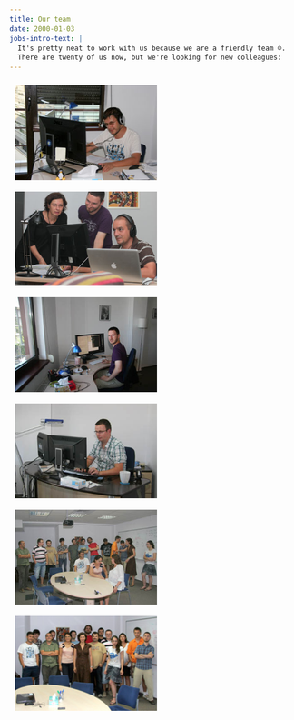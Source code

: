 ```yaml
---
title: Our team
date: 2000-01-03
jobs-intro-text: |
  It's pretty neat to work with us because we are a friendly team ☺.
  There are twenty of us now, but we're looking for new colleagues:
---
```



<img src="/images/team/team2011-1.jpg" alt="Eau de Web team 2011" style="width: 250px; float:left; margin:10px" />
<img src="/images/team/team2011-2.jpg" alt="Eau de Web team 2011" style="width: 250px; float:left; margin:10px" />
<img src="/images/team/team2011-3.jpg" alt="Eau de Web team 2011" style="width: 250px; float:left; margin:10px" />
<img src="/images/team/team2011-4.jpg" alt="Eau de Web team 2011" style="width: 250px; float:left; margin:10px" />
<img src="/images/team/team2011-5.jpg" alt="Eau de Web team 2011" style="width: 250px; float:left; margin:10px" />
<img src="/images/team/team2011-6.jpg" alt="Eau de Web team 2011" style="width: 250px; float:left; margin:10px" />

<div style="clear: left> </div>


